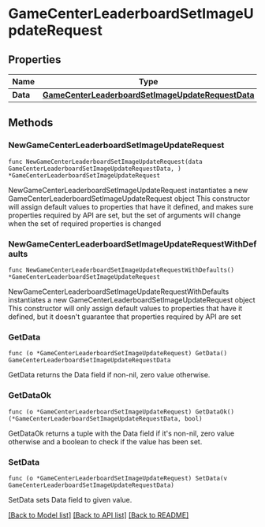 # GameCenterLeaderboardSetImageUpdateRequest

## Properties

Name | Type | Description | Notes
------------ | ------------- | ------------- | -------------
**Data** | [**GameCenterLeaderboardSetImageUpdateRequestData**](GameCenterLeaderboardSetImageUpdateRequestData.md) |  | 

## Methods

### NewGameCenterLeaderboardSetImageUpdateRequest

`func NewGameCenterLeaderboardSetImageUpdateRequest(data GameCenterLeaderboardSetImageUpdateRequestData, ) *GameCenterLeaderboardSetImageUpdateRequest`

NewGameCenterLeaderboardSetImageUpdateRequest instantiates a new GameCenterLeaderboardSetImageUpdateRequest object
This constructor will assign default values to properties that have it defined,
and makes sure properties required by API are set, but the set of arguments
will change when the set of required properties is changed

### NewGameCenterLeaderboardSetImageUpdateRequestWithDefaults

`func NewGameCenterLeaderboardSetImageUpdateRequestWithDefaults() *GameCenterLeaderboardSetImageUpdateRequest`

NewGameCenterLeaderboardSetImageUpdateRequestWithDefaults instantiates a new GameCenterLeaderboardSetImageUpdateRequest object
This constructor will only assign default values to properties that have it defined,
but it doesn't guarantee that properties required by API are set

### GetData

`func (o *GameCenterLeaderboardSetImageUpdateRequest) GetData() GameCenterLeaderboardSetImageUpdateRequestData`

GetData returns the Data field if non-nil, zero value otherwise.

### GetDataOk

`func (o *GameCenterLeaderboardSetImageUpdateRequest) GetDataOk() (*GameCenterLeaderboardSetImageUpdateRequestData, bool)`

GetDataOk returns a tuple with the Data field if it's non-nil, zero value otherwise
and a boolean to check if the value has been set.

### SetData

`func (o *GameCenterLeaderboardSetImageUpdateRequest) SetData(v GameCenterLeaderboardSetImageUpdateRequestData)`

SetData sets Data field to given value.



[[Back to Model list]](../README.md#documentation-for-models) [[Back to API list]](../README.md#documentation-for-api-endpoints) [[Back to README]](../README.md)


